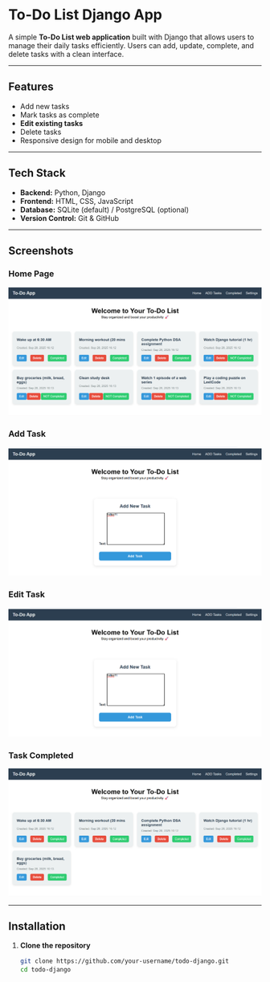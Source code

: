 # To-Do List Django App

A simple **To-Do List web application** built with Django that allows users to manage their daily tasks efficiently. Users can add, update, complete, and delete tasks with a clean interface.

---

## Features

- Add new tasks
- Mark tasks as complete
- **Edit existing tasks**
- Delete tasks
- Responsive design for mobile and desktop

---

## Tech Stack

- **Backend:** Python, Django  
- **Frontend:** HTML, CSS, JavaScript  
- **Database:** SQLite (default) / PostgreSQL (optional)  
- **Version Control:** Git & GitHub

---

## Screenshots

### Home Page
![Home Page](assets/home_page.png)

### Add Task
![Add Task](assets/add_task.png)

### Edit Task
![Edit Task](assets/add_task.png)

### Task Completed
![Task Completed](assets/completed.png)

---

## Installation

1. **Clone the repository**
   ```bash
   git clone https://github.com/your-username/todo-django.git
   cd todo-django

